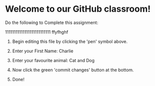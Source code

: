 # Welcome to our GitHub classroom!

Do the following to Complete this assignment:

11111111111111111111111111
ffyfhghf
1. Begin editing this file by clicking the 'pen' symbol above.

2. Enter your First Name: Charlie

3. Enter your favourite animal: Cat and Dog

4. Now click the green 'commit changes' button at the bottom.

5. Done!
